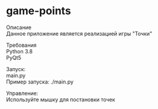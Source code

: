# game-points

Описание  
Данное приложение является реализацией игры "Точки"   


Требования  
Python 3.8  
PyQt5  

Запуск:  
main.py  
Пример запуска: ./main.py  

Управление:  
Используйте мышку для постановки точек  
